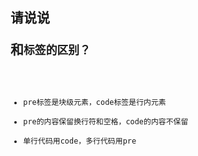 <!--
 * @Description: In User Settings Edit
 * @Author: your name
 * @Date: 2019-09-09 09:41:07
 * @LastEditTime: 2019-09-09 09:45:29
 * @LastEditors: Please set LastEditors
 -->
##  请说说<pre>和<code>标签的区别？
+ pre标签是块级元素，code标签是行内元素
+ pre的内容保留换行符和空格，code的内容不保留
+ 单行代码用code，多行代码用pre